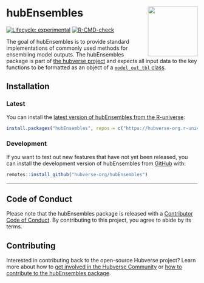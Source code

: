 
<!-- README.md is generated from README.Rmd. Please edit that file -->

# hubEnsembles <img src="man/figures/logo.png" align="right" height="131" alt="" />

<!-- badges: start -->

[![Lifecycle:
experimental](https://img.shields.io/badge/lifecycle-experimental-orange.svg)](https://lifecycle.r-lib.org/articles/stages.html#experimental)
[![R-CMD-check](https://github.com/hubverse-org/hubEnsembles/actions/workflows/R-CMD-check.yaml/badge.svg)](https://github.com/hubverse-org/hubEnsembles/actions/workflows/R-CMD-check.yaml)

<!-- badges: end -->

The goal of hubEnsembles is to provide standard implementations of
commonly used methods for ensembling model outputs. The hubEnsembles
package is part of [the hubverse
project](https://hubverse.io/en/latest/) and expects all input data to
the key functions to be formatted as an object of a [`model_out_tbl`
class](https://hubverse-org.github.io/hubUtils/reference/as_model_out_tbl.html).

## Installation

### Latest

You can install the [latest version of hubEnsembles from the
R-universe](https://hubverse-org.r-universe.dev/hubEnsembles):

``` r
install.packages("hubEnsembles", repos = c("https://hubverse-org.r-universe.dev", "https://cloud.r-project.org"))
```

### Development

If you want to test out new features that have not yet been released,
you can install the development version of hubEnsembles from
[GitHub](https://github.com/) with:

``` r
remotes::install_github("hubverse-org/hubEnsembles")
```

------------------------------------------------------------------------

## Code of Conduct

Please note that the hubEnsembles package is released with a
[Contributor Code of
Conduct](https://hubverse-org.github.io/hubEnsembles/CODE_OF_CONDUCT.html).
By contributing to this project, you agree to abide by its terms.

## Contributing

Interested in contributing back to the open-source Hubverse project?
Learn more about how to [get involved in the Hubverse
Community](https://hubverse.io/en/latest/overview/contribute.html) or
[how to contribute to the hubEnsembles
package](https://hubverse-org.github.io/hubEnsembles/CONTRIBUTING.html).
